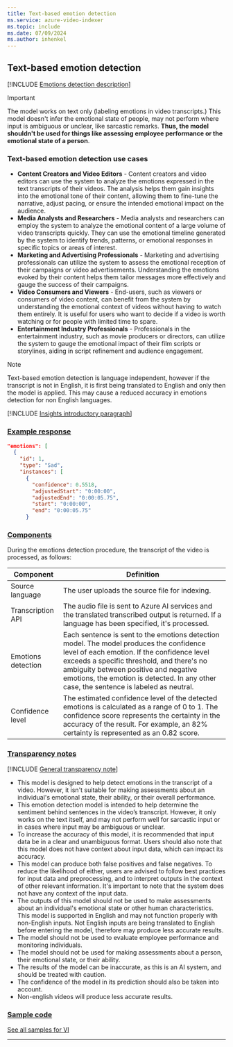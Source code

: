 ```yaml
---
title: Text-based emotion detection
ms.service: azure-video-indexer
ms.topic: include
ms.date: 07/09/2024
ms.author: inhenkel
---
```


## Text-based emotion detection

[!INCLUDE [Emotions detection description](emotions-detection-description.md)]

> [!IMPORTANT]
> The model works on text only (labeling emotions in video transcripts.) This model doesn't infer the emotional state of people, may not perform where input is ambiguous or unclear, like sarcastic remarks. **Thus, the model shouldn't be used for things like assessing employee performance or the emotional state of a person**. 

### Text-based emotion detection use cases

- **Content Creators and Video Editors** - Content creators and video editors can use the system to analyze the emotions expressed in the text transcripts of their videos. The analysis helps them gain insights into the emotional tone of their content, allowing them to fine-tune the narrative, adjust pacing, or ensure the intended emotional impact on the audience.
- **Media Analysts and Researchers** - Media analysts and researchers can employ the system to analyze the emotional content of a large volume of video transcripts quickly. They can use the emotional timeline generated by the system to identify trends, patterns, or emotional responses in specific topics or areas of interest.
- **Marketing and Advertising Professionals** - Marketing and advertising professionals can utilize the system to assess the emotional reception of their campaigns or video advertisements. Understanding the emotions evoked by their content helps them tailor messages more effectively and gauge the success of their campaigns.
- **Video Consumers and Viewers** - End-users, such as viewers or consumers of video content, can benefit from the system by understanding the emotional context of videos without having to watch them entirely. It is useful for users who want to decide if a video is worth watching or for people with limited time to spare.
- **Entertainment Industry Professionals** - Professionals in the entertainment industry, such as movie producers or directors, can utilize the system to gauge the emotional impact of their film scripts or storylines, aiding in script refinement and audience engagement.

> [!NOTE]
> Text-based emotion detection is language independent, however if the transcript is not in English, it is first being translated to English and only then the model is applied. This may cause a reduced accuracy in emotions detection for non English languages.

[!INCLUDE [Insights introductory paragraph](insights-intro-paragraph.md)]

### [Example response](#tab/emotionresponse) 

```json
"emotions": [ 
  { 
    "id": 1, 
    "type": "Sad", 
    "instances": [ 
      { 
        "confidence": 0.5518, 
        "adjustedStart": "0:00:00", 
        "adjustedEnd": "0:00:05.75", 
        "start": "0:00:00", 
        "end": "0:00:05.75" 
      }

```  

### [Components](#tab/emotioncomponents) 

During the emotions detection procedure, the transcript of the video is processed, as follows: 

|Component |Definition |
|---|---|
|Source language |The user uploads the source file for indexing. |
|Transcription API |The audio file is sent to Azure AI services and the translated transcribed output is returned. If a language has been specified, it's processed. |
|Emotions detection  |Each sentence is sent to the emotions detection model. The model produces the confidence level of each emotion. If the confidence level exceeds a specific threshold, and there's no ambiguity between positive and negative emotions, the emotion is detected. In any other case, the sentence is labeled as neutral.|
|Confidence level |The estimated confidence level of the detected emotions is calculated as a range of 0 to 1. The confidence score represents the certainty in the accuracy of the result. For example, an 82% certainty is represented as an 0.82 score. |

### [Transparency notes](#tab/emotiontransnote)

[!INCLUDE [General transparency note](read-general-transparency-note.md)]

- This model is designed to help detect emotions in the transcript of a video. However, it isn't suitable for making assessments about an individual's emotional state, their ability, or their overall performance.  
- This emotion detection model is intended to help determine the sentiment behind sentences in the video’s transcript. However, it only works on the text itself, and may not perform well for sarcastic input or in cases where input may be ambiguous or unclear. 
- To increase the accuracy of this model, it is recommended that input data be in a clear and unambiguous format. Users should also note that this model does not have context about input data, which can impact its accuracy.  
- This model can produce both false positives and false negatives. To reduce the likelihood of either, users are advised to follow best practices for input data and preprocessing, and to interpret outputs in the context of other relevant information. It's important to note that the system does not have any context of the input data. 
- The outputs of this model should not be used to make assessments about an individual's emotional state or other human characteristics. This model is supported in English and may not function properly with non-English inputs. Not English inputs are being translated to English before entering the model, therefore may produce less accurate results. 
- The model should not be used to evaluate employee performance and monitoring individuals.
- The model should not be used for making assessments about a person, their emotional state, or their ability.
- The results of the model can be inaccurate, as this is an AI system, and should be treated with caution.
- The confidence of the model in its prediction should also be taken into account.
- Non-english videos will produce less accurate results.

### [Sample code](#tab/emotionsamplecode)

[See all samples for VI](https://github.com/Azure-Samples/azure-video-indexer-samples)

---
